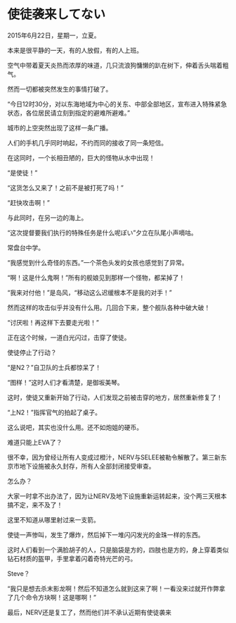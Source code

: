 # 使徒袭来してない

2015年6月22日，星期一，立夏。

本来是很平静的一天，有的人放假，有的人上班。

空气中带着夏天炎热而浓厚的味道，几只流浪狗慵懒的趴在树下，伸着舌头喘着粗气。

然而一切都被突然发生的事情打破了。

“今日12时30分，对以东海地域为中心的关东、中部全部地区，宣布进入特殊紧急状态，各位居民请立刻到指定的避难所避难。”

城市的上空突然出现了这样一条广播。

人们的手机几乎同时响起，不约而同的接收了同一条短信。

在这同时，一个长相丑陋的，巨大的怪物从水中出现！

“是使徒！”

“这货怎么又来了！之前不是被打死了吗！”

“赶快攻击啊！”

与此同时，在另一边的海上。

“这次提督要我们执行的特殊任务是什么呢ぽい”夕立在队尾小声嘀咕。

常盘台中学。

“我感觉到什么奇怪的东西。”一个茶色头发的女孩也感觉到了异常。

“啊！这是什么鬼啊！”所有的舰娘见到那样一个怪物，都呆掉了！

“我来对付他！”是岛风，“移动这么迟缓根本不是我的对手！”

然而这样的攻击似乎并没有什么用。几回合下来，整个舰队各种中破大破！

“讨厌啦！再这样下去要走光啦！”

正在这个时候，一道白光闪过，击穿了使徒。

使徒停止了行动？

“是N2？”自卫队的士兵都惊呆了！

“图样！”这时人们才看清楚，是御坂美琴。

这时，使徒又重新开始了行动，人们发现之前被击穿的地方，居然重新修复了！

“上N2！”指挥官气的拍起了桌子。

这么说吧，其实也没什么用。还不如炮姐的硬币。

难道只能上EVA了？

很不幸，因为曾经让所有人变成过橙汁，NERV与SELEE被勒令解散了。第三新东京市地下设施被永久封存，所有人全部封闭接受审查。

怎么办？

大家一时拿不出办法了，因为让NERV及地下设施重新运转起来，没个两三天根本搞不定，来不及了！

这里不知道从哪里射过来一支箭。

使徒一声惨叫，发生了爆炸，然后掉下一堆闪闪发光的金珠一样的东西。

这时人们看到一个满脸胡子的人，只是脑袋是方的，四肢也是方的，身上穿着类似钻石材质的盔甲，手里拿着闪着奇特光芒的弓。

Steve？

“我只是想去杀末影龙啊！然后不知道怎么就到这来了啊！一看没来过就开作弊拿了几个命令方块啊！这是哪啊！”

最后，NERV还是复工了，然而他们并不承认近期有使徒袭来
